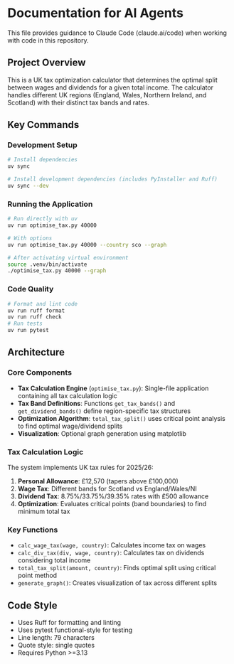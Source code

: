 # Documentation for AI Agents

This file provides guidance to Claude Code (claude.ai/code) when working with code in this repository.

## Project Overview

This is a UK tax optimization calculator that determines the optimal split between wages and dividends for a given total income. The calculator handles different UK regions (England, Wales, Northern Ireland, and Scotland) with their distinct tax bands and rates.

## Key Commands

### Development Setup
```bash
# Install dependencies
uv sync

# Install development dependencies (includes PyInstaller and Ruff)
uv sync --dev
```

### Running the Application
```bash
# Run directly with uv
uv run optimise_tax.py 40000

# With options
uv run optimise_tax.py 40000 --country sco --graph

# After activating virtual environment
source .venv/bin/activate
./optimise_tax.py 40000 --graph
```

### Code Quality
```bash
# Format and lint code
uv run ruff format
uv run ruff check
# Run tests
uv run pytest
```

## Architecture

### Core Components

- **Tax Calculation Engine** (`optimise_tax.py`): Single-file application containing all tax calculation logic
- **Tax Band Definitions**: Functions `get_tax_bands()` and `get_dividend_bands()` define region-specific tax structures
- **Optimization Algorithm**: `total_tax_split()` uses critical point analysis to find optimal wage/dividend splits
- **Visualization**: Optional graph generation using matplotlib

### Tax Calculation Logic

The system implements UK tax rules for 2025/26:

1. **Personal Allowance**: £12,570 (tapers above £100,000)
2. **Wage Tax**: Different bands for Scotland vs England/Wales/NI
3. **Dividend Tax**: 8.75%/33.75%/39.35% rates with £500 allowance
4. **Optimization**: Evaluates critical points (band boundaries) to find minimum total tax

### Key Functions

- `calc_wage_tax(wage, country)`: Calculates income tax on wages
- `calc_div_tax(div, wage, country)`: Calculates tax on dividends considering total income
- `total_tax_split(amount, country)`: Finds optimal split using critical point method
- `generate_graph()`: Creates visualization of tax across different splits

## Code Style

- Uses Ruff for formatting and linting
- Uses pytest functional-style for testing
- Line length: 79 characters
- Quote style: single quotes
- Requires Python >=3.13
